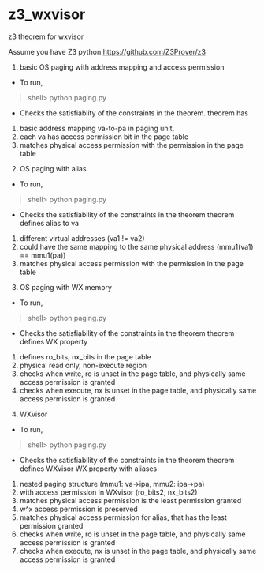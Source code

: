 # z3_wxvisor
z3 theorem for wxvisor


Assume you have Z3 python
https://github.com/Z3Prover/z3

1. basic OS paging with address mapping and access permission
- To run, 
> shell> python paging.py
- Checks the satisfiablity of the constraints in the theorem.
theorem has 
1) basic address mapping va-to-pa in paging unit,
2) each va has access permission bit in the page table
3) matches physical access permission with the permission in the page table

2. OS paging with alias
- To run, 
> shell> python paging.py
- Checks the satisfiability of the constraints in the theorem
theorem defines alias to va
1) different virtual addresses (va1 != va2)
2) could have the same mapping to the same physical address (mmu1(va1) == mmu1(pa))
3) matches physical access permission with the permission in the page table

3. OS paging with WX memory
- To run, 
> shell> python paging.py
- Checks the satisfiability of the constraints in the theorem
theorem defines WX property
1) defines ro_bits, nx_bits in the page table
2) physical read only, non-execute region
3) checks when write, ro is unset in the page table, and physically same access permission is granted
3) checks when execute, nx is unset in the page table, and physically same access permission is granted

4. WXvisor
- To run, 
> shell> python paging.py
- Checks the satisfiability of the constraints in the theorem
theorem defines WXvisor WX property with aliases
1) nested paging structure (mmu1: va->ipa, mmu2: ipa->pa)
2) with access permission in WXvisor (ro_bits2, nx_bits2)
3) matches physical access permission is the least permission granted
4) w^x access permission is preserved
5) matches physical access permission for alias, that has the least permission granted
6) checks when write, ro is unset in the page table, and physically same access permission is granted
7) checks when execute, nx is unset in the page table, and physically same access permission is granted
